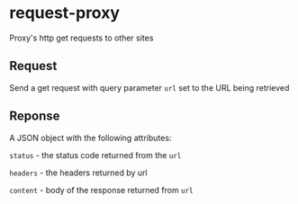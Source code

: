 # request-proxy
Proxy's http get requests to other sites

## Request

Send a get request with query parameter `url` set to the URL being retrieved

## Reponse

A JSON object with the following attributes:

`status` - the status code returned from the `url`

`headers` - the headers returned by url

`content` - body of the response returned from `url`

